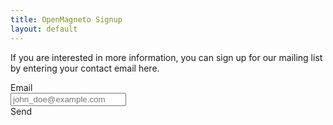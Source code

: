 ```yaml
---
title: OpenMagneto Signup
layout: default
---
```


<p class="lead">If you are interested in more information, you can sign up for our mailing list by
entering your contact email here.</p>

<form class="form-horizontal"
      action="https://formspree.io/openmagneto@gmail.com"
      method="POST">
  <div class="form-group">
    <label for="inputEmail3" class="col-sm-2 control-label">Email</label>
    <div class="col-sm-10">
      <input type="email" class="form-control" id="inputEmail3" name="_replyto" placeholder="john_doe@example.com">
      <input type="text" name="_gotcha" style="display:none" />
    </div>
  </div>
  <div class="form-group">
    <div class="col-sm-offset-2 col-sm-10">
      <label class="btn btn-default">
          Send <input type="submit" style="display: none;"  value="Send">
      </label>
    </div>
  </div>
</form>

<p/>
